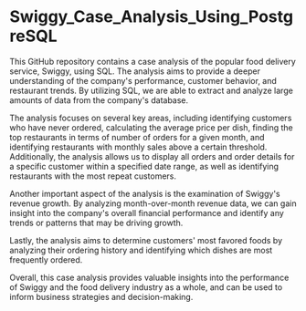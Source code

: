 # Swiggy_Case_Analysis_Using_PostgreSQL

This GitHub repository contains a case analysis of the popular food delivery service, Swiggy, using SQL. The analysis aims to provide a deeper understanding of the company's performance, customer behavior, and restaurant trends. By utilizing SQL, we are able to extract and analyze large amounts of data from the company's database.

The analysis focuses on several key areas, including identifying customers who have never ordered, calculating the average price per dish, finding the top restaurants in terms of number of orders for a given month, and identifying restaurants with monthly sales above a certain threshold. Additionally, the analysis allows us to display all orders and order details for a specific customer within a specified date range, as well as identifying restaurants with the most repeat customers.

Another important aspect of the analysis is the examination of Swiggy's revenue growth. By analyzing month-over-month revenue data, we can gain insight into the company's overall financial performance and identify any trends or patterns that may be driving growth.

Lastly, the analysis aims to determine customers' most favored foods by analyzing their ordering history and identifying which dishes are most frequently ordered.

Overall, this case analysis provides valuable insights into the performance of Swiggy and the food delivery industry as a whole, and can be used to inform business strategies and decision-making.
 
